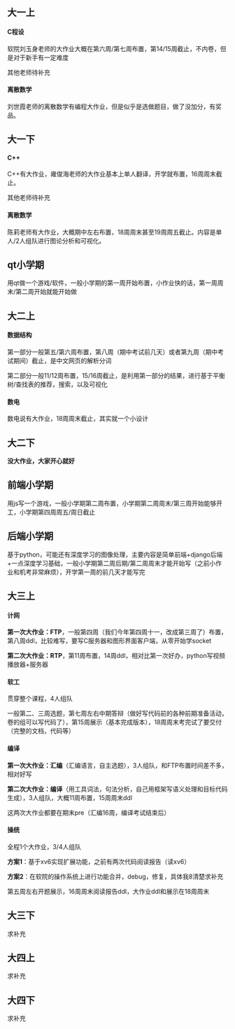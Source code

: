 ## 大一上

#### C程设

软院刘玉身老师的大作业大概在第六周/第七周布置，第14/15周截止，不内卷，但是对于新手有一定难度

其他老师待补充

#### 离散数学

刘世霞老师的离散数学有编程大作业，但是似乎是选做题目，做了没加分，有奖品。



## 大一下

#### C++

C++有大作业，雍俊海老师的大作业基本上单人翻译，开学就布置，16周周末截止。

其他老师待补充

#### 离散数学

陈莉老师有大作业，大概期中左右布置，18周周末甚至19周周五截止。内容是单人/2人组队进行图论分析和可视化。



## qt小学期

用qt做一个游戏/软件，一般小学期的第一周开始布置，小作业快的话，第一周周末/第二周开始就能开始做



## 大二上

#### 数据结构

第一部分一般第五/第六周布置，第八周（期中考试前几天）或者第九周（期中考试期间）截止，是中文网页的解析分词

第二部分一般11/12周布置，15/16周截止，是利用第一部分的结果，进行基于平衡树/查找表的推荐，搜索，以及可视化

#### 数电

数电说有大作业，18周周末截止，其实就一个小设计



## 大二下

**没大作业，大家开心就好**



## 前端小学期

用js写一个游戏，一般小学期第二周布置，小学期第二周周末/第三周开始能够开工，小学期第四周周五/周日截止



## 后端小学期

基于python，可能还有深度学习的图像处理，主要内容是简单前端+django后端+一点深度学习基础，一般小学期第二周后期/第二周周末才能开始写（之前小作业和机考非常麻烦），开学第一周的前几天才能写完



## 大三上

#### 计网

**第一次大作业：FTP**，一般第四周（我们今年第四周十一，改成第三周了）布置，第八周ddl，比较难写，要写C服务器和图形界面客户端，从零开始学socket

**第二次大作业：RTP**，第11周布置，14周ddl，相对比第一次好办，python写视频播放器+服务器

#### 软工

贯穿整个课程，4人组队

一般第二、三周选题，第七周左右中期答辩（做好写代码前的各种前期准备活动，卷的组可以写代码了），第15周展示（基本完成版本），18周周末考完试了要交付（完整的文档，代码等）

#### 编译

**第一次大作业：汇编**（汇编语言，自主选题），3人组队，和FTP布置时间差不多，相对好写

**第二次大作业：编译**（用工具词法，句法分析，自己用框架写语义处理和目标代码生成），3人组队，大概11周布置，15周周末ddl

这两次大作业都要在期末pre（汇编16周，编译考试结束后）

#### 操统

全程1个大作业，3/4人组队

**方案1**：基于xv6实现扩展功能，之前有两次代码阅读报告（读xv6）

**方案2**：在软院的操作系统上进行功能合并，debug，修复，具体我8清楚求补充

第五周左右开题展示，16周周末阅读报告ddl，大作业ddl和展示在18周周末



## 大三下

求补充



## 大四上

求补充



## 大四下

求补充
